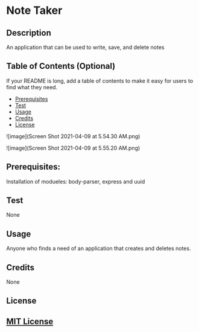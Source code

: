 # Note Taker

## Description

An application that can be used to write, save, and delete notes


## Table of Contents (Optional)

If your README is long, add a table of contents to make it easy for users to find what they need.
- [Prerequisites](#prerequisites)
- [Test](#test)
- [Usage](#Usage)
- [Credits](#credits)
- [License](#license)

![image](Screen Shot 2021-04-09 at 5.54.30 AM.png)

![image](Screen Shot 2021-04-09 at 5.55.20 AM.png)

## Prerequisites: 

Installation of modueles: body-parser, express and uuid



## Test

None

## Usage

Anyone who finds a need of an application that creates and deletes notes.

## Credits

None

## License
[MIT License](./license.txt)
---
